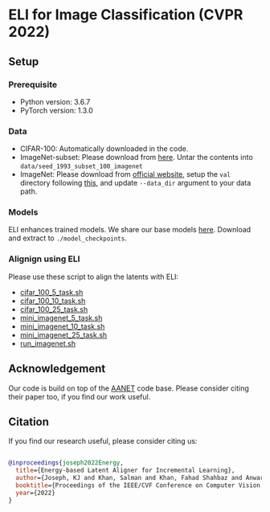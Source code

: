 # ELI for Image Classification (CVPR 2022)

## Setup

### Prerequisite
- Python version: 3.6.7
- PyTorch version: 1.3.0

### Data
- CIFAR-100: Automatically downloaded in the code.
- ImageNet-subset: Please download from [here](https://drive.google.com/file/d/1n5Xg7Iye_wkzVKc0MTBao5adhYSUlMCL/view?usp=sharing). Untar the contents into `data/seed_1993_subset_100_imagenet`
- ImageNet: Please download from [official website](https://www.image-net.org/download.php), setup the `val` directory following [this](https://github.com/soumith/imagenet-multiGPU.torch#data-processing), and update `--data_dir` argument to your data path.

### Models
ELI enhances trained models. We share our base models [here](https://drive.google.com/file/d/1aqVkruS1oKKmqAcWHumbbPRB9TP_w1Ls/view?usp=sharing). Download and extract to `./model_checkpoints`.

### Alignign using ELI
Please use these script to align the latents with ELI:
- [cifar_100_5_task.sh](https://github.com/JosephKJ/ELI/tree/main/classification/scripts/cifar_100_5_task.sh)
- [cifar_100_10_task.sh](https://github.com/JosephKJ/ELI/tree/main/classification/scripts/cifar_100_10_task.sh)
- [cifar_100_25_task.sh](https://github.com/JosephKJ/ELI/tree/main/classification/scripts/cifar_100_25_task.sh)
- [mini_imagenet_5_task.sh](https://github.com/JosephKJ/ELI/tree/main/classification/scripts/mini_imagenet_5_task.sh)
- [mini_imagenet_10_task.sh](https://github.com/JosephKJ/ELI/tree/main/classification/scripts/mini_imagenet_10_task.sh)
- [mini_imagenet_25_task.sh](https://github.com/JosephKJ/ELI/tree/main/classification/scripts/mini_imagenet_25_task.sh)
- [run_imagenet.sh](https://github.com/JosephKJ/ELI/tree/main/classification/scripts/run_imagenet.sh)

## Acknowledgement
Our code is build on top of the [AANET](https://github.com/yaoyao-liu/class-incremental-learning/tree/main/adaptive-aggregation-networks) code base. Please consider citing their paper too, if you find our work useful. 

## Citation
If you find our research useful, please consider citing us:

```BibTeX

@inproceedings{joseph2022Energy,
  title={Energy-based Latent Aligner for Incremental Learning},
  author={Joseph, KJ and Khan, Salman and Khan, Fahad Shahbaz and Anwar, Rao Muhammad and Balasubramanian, Vineeth},
  booktitle={Proceedings of the IEEE/CVF Conference on Computer Vision and Pattern Recognition},
  year={2022}
}
```

